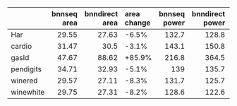 |           |   bnnseq area |   bnndirect area | area change   |   bnnseq power |   bnndirect power | power change   |
|:----------|--------------:|-----------------:|:--------------|---------------:|------------------:|:---------------|
| Har       |         29.55 |            27.63 | -6.5%         |          132.7 |             128.8 | -2.9%          |
| cardio    |         31.47 |            30.5  | -3.1%         |          143.1 |             150.8 | +5.4%          |
| gasId     |         47.67 |            88.62 | +85.9%        |          216.8 |             364.5 | +68.1%         |
| pendigits |         34.71 |            32.93 | -5.1%         |          139   |             135.7 | -2.4%          |
| winered   |         29.57 |            27.11 | -8.3%         |          131.7 |             125.7 | -4.6%          |
| winewhite |         29.75 |            27.31 | -8.2%         |          128.6 |             122.6 | -4.7%          |